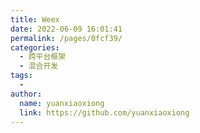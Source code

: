 ```yaml
---
title: Weex
date: 2022-06-09 16:01:41
permalink: /pages/0fcf39/
categories:
  - 跨平台框架
  - 混合开发
tags:
  - 
author: 
  name: yuanxiaoxiong
  link: https://github.com/yuanxiaoxiong
---
```

